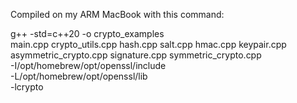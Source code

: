 Compiled on my ARM MacBook with this command: 

g++ -std=c++20 -o crypto_examples \
  main.cpp crypto_utils.cpp hash.cpp salt.cpp hmac.cpp keypair.cpp \
  asymmetric_crypto.cpp signature.cpp symmetric_crypto.cpp \
  -I/opt/homebrew/opt/openssl/include \
  -L/opt/homebrew/opt/openssl/lib \
  -lcrypto